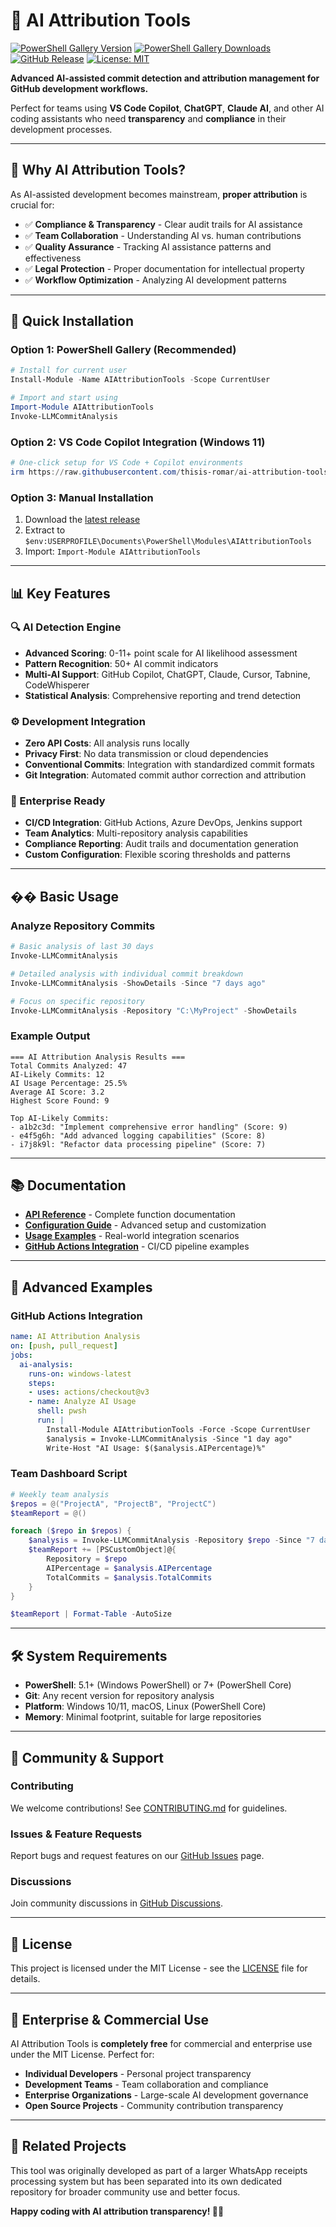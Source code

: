 # 🤖 AI Attribution Tools

[![PowerShell Gallery Version](https://img.shields.io/powershellgallery/v/AIAttributionTools?color=blue&logo=powershell)](https://www.powershellgallery.com/packages/AIAttributionTools)
[![PowerShell Gallery Downloads](https://img.shields.io/powershellgallery/dt/AIAttributionTools?color=green)](https://www.powershellgallery.com/packages/AIAttributionTools)
[![GitHub Release](https://img.shields.io/github/v/release/thisis-romar/ai-attribution-tools?include_prereleases&sort=semver)](https://github.com/thisis-romar/ai-attribution-tools/releases)
[![License: MIT](https://img.shields.io/badge/License-MIT-yellow.svg)](https://opensource.org/licenses/MIT)

**Advanced AI-assisted commit detection and attribution management for GitHub development workflows.**

Perfect for teams using **VS Code Copilot**, **ChatGPT**, **Claude AI**, and other AI coding assistants who need **transparency** and **compliance** in their development processes.

---

## 🎯 **Why AI Attribution Tools?**

As AI-assisted development becomes mainstream, **proper attribution** is crucial for:

- ✅ **Compliance & Transparency** - Clear audit trails for AI assistance
- ✅ **Team Collaboration** - Understanding AI vs. human contributions  
- ✅ **Quality Assurance** - Tracking AI assistance patterns and effectiveness
- ✅ **Legal Protection** - Proper documentation for intellectual property
- ✅ **Workflow Optimization** - Analyzing AI development patterns

---

## 🚀 **Quick Installation**

### **Option 1: PowerShell Gallery (Recommended)**
```powershell
# Install for current user
Install-Module -Name AIAttributionTools -Scope CurrentUser

# Import and start using
Import-Module AIAttributionTools
Invoke-LLMCommitAnalysis
```

### **Option 2: VS Code Copilot Integration (Windows 11)**
```powershell
# One-click setup for VS Code + Copilot environments
irm https://raw.githubusercontent.com/thisis-romar/ai-attribution-tools/main/Install-AIAttributionTools.ps1 | iex
```

### **Option 3: Manual Installation**
1. Download the [latest release](https://github.com/thisis-romar/ai-attribution-tools/releases)
2. Extract to `$env:USERPROFILE\Documents\PowerShell\Modules\AIAttributionTools`  
3. Import: `Import-Module AIAttributionTools`

---

## 📊 **Key Features**

### **🔍 AI Detection Engine**
- **Advanced Scoring**: 0-11+ point scale for AI likelihood assessment
- **Pattern Recognition**: 50+ AI commit indicators
- **Multi-AI Support**: GitHub Copilot, ChatGPT, Claude, Cursor, Tabnine, CodeWhisperer
- **Statistical Analysis**: Comprehensive reporting and trend detection

### **⚙️ Development Integration**
- **Zero API Costs**: All analysis runs locally
- **Privacy First**: No data transmission or cloud dependencies  
- **Conventional Commits**: Integration with standardized commit formats
- **Git Integration**: Automated commit author correction and attribution

### **🎯 Enterprise Ready**
- **CI/CD Integration**: GitHub Actions, Azure DevOps, Jenkins support
- **Team Analytics**: Multi-repository analysis capabilities
- **Compliance Reporting**: Audit trails and documentation generation
- **Custom Configuration**: Flexible scoring thresholds and patterns

---

## �� **Basic Usage**

### **Analyze Repository Commits**
```powershell
# Basic analysis of last 30 days
Invoke-LLMCommitAnalysis

# Detailed analysis with individual commit breakdown
Invoke-LLMCommitAnalysis -ShowDetails -Since "7 days ago"

# Focus on specific repository
Invoke-LLMCommitAnalysis -Repository "C:\MyProject" -ShowDetails
```

### **Example Output**
```
=== AI Attribution Analysis Results ===
Total Commits Analyzed: 47
AI-Likely Commits: 12
AI Usage Percentage: 25.5%
Average AI Score: 3.2
Highest Score Found: 9

Top AI-Likely Commits:
- a1b2c3d: "Implement comprehensive error handling" (Score: 9)
- e4f5g6h: "Add advanced logging capabilities" (Score: 8)  
- i7j8k9l: "Refactor data processing pipeline" (Score: 7)
```

---

## 📚 **Documentation**

- **[API Reference](docs/API.md)** - Complete function documentation
- **[Configuration Guide](docs/Configuration.md)** - Advanced setup and customization
- **[Usage Examples](examples/)** - Real-world integration scenarios
- **[GitHub Actions Integration](examples/ci-cd-integration.ps1)** - CI/CD pipeline examples

---

## 🚀 **Advanced Examples**

### **GitHub Actions Integration**
```yaml
name: AI Attribution Analysis
on: [push, pull_request]
jobs:
  ai-analysis:
    runs-on: windows-latest
    steps:
    - uses: actions/checkout@v3
    - name: Analyze AI Usage
      shell: pwsh
      run: |
        Install-Module AIAttributionTools -Force -Scope CurrentUser
        $analysis = Invoke-LLMCommitAnalysis -Since "1 day ago"
        Write-Host "AI Usage: $($analysis.AIPercentage)%"
```

### **Team Dashboard Script**
```powershell
# Weekly team analysis
$repos = @("ProjectA", "ProjectB", "ProjectC")
$teamReport = @()

foreach ($repo in $repos) {
    $analysis = Invoke-LLMCommitAnalysis -Repository $repo -Since "7 days ago"
    $teamReport += [PSCustomObject]@{
        Repository = $repo
        AIPercentage = $analysis.AIPercentage
        TotalCommits = $analysis.TotalCommits
    }
}

$teamReport | Format-Table -AutoSize
```

---

## 🛠️ **System Requirements**

- **PowerShell**: 5.1+ (Windows PowerShell) or 7+ (PowerShell Core)
- **Git**: Any recent version for repository analysis
- **Platform**: Windows 10/11, macOS, Linux (PowerShell Core)
- **Memory**: Minimal footprint, suitable for large repositories

---

## 🤝 **Community & Support**

### **Contributing**
We welcome contributions! See [CONTRIBUTING.md](CONTRIBUTING.md) for guidelines.

### **Issues & Feature Requests**
Report bugs and request features on our [GitHub Issues](https://github.com/thisis-romar/ai-attribution-tools/issues) page.

### **Discussions**
Join community discussions in [GitHub Discussions](https://github.com/thisis-romar/ai-attribution-tools/discussions).

---

## 📜 **License**

This project is licensed under the MIT License - see the [LICENSE](LICENSE) file for details.

---

## 🏢 **Enterprise & Commercial Use**

AI Attribution Tools is **completely free** for commercial and enterprise use under the MIT License. Perfect for:

- **Individual Developers** - Personal project transparency
- **Development Teams** - Team collaboration and compliance  
- **Enterprise Organizations** - Large-scale AI development governance
- **Open Source Projects** - Community contribution transparency

---

## 🔗 **Related Projects**

This tool was originally developed as part of a larger WhatsApp receipts processing system but has been separated into its own dedicated repository for broader community use and better focus.

**Happy coding with AI attribution transparency! 🤖✨**
